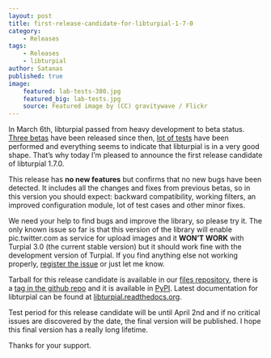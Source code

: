```yaml
---
layout: post
title: first-release-candidate-for-libturpial-1-7-0
category:
    - Releases
tags:
    - Releases
    - libturpial
author: Satanas
published: true
image:
    featured: lab-tests-380.jpg
    featured_big: lab-tests.jpg
    source: Featured image by (CC) gravitywave / Flickr
---
```


In March 6th, libturpial passed from heavy development to beta status. [Three betas](/2014/03/new-beta-release-for-libturpial-1-7-0-b3/) have been released since then, [lot of tests](http://turpial.org.ve/2014/03/first-beta-for-libturpial-1-7-0/) have been performed and everything seems to indicate that libturpial is in a very good shape. That’s why today I’m pleased to announce the first release candidate of libturpial 1.7.0.

This release has **no new features** but confirms that no new bugs have been detected. It includes all the changes and fixes from previous betas, so in this version you should expect: backward compatibility, working filters, an improved configuration module, lot of test cases and other minor fixes.

We need your help to find bugs and improve the library, so please try it. The only known issue so far is that this version of the library will enable pic.twitter.com as service for upload images and it **WON’T WORK** with Turpial 3.0 (the current stable version) but it should work fine with the development version of Turpial. If you find anything else not working properly, [register the issue](https://github.com/satanas/libturpial/issues) or just let me know.

Tarball for this release candidate is available in our [files repository](https://github.com/satanas/libturpial/releases), there is a [tag in the github repo](https://github.com/satanas/libturpial/tree/1.7.0-rc1) and it is available in [PyPI](https://pypi.python.org/pypi/libturpial/1.7.0-rc1). Latest documentation for libturpial can be found at [libturpial.readthedocs.org](http://libturpial.readthedocs.org/en/latest/).

Test period for this release candidate will be until April 2nd and if no critical issues are discovered by the date, the final version will be published. I hope this final version has a really long lifetime.

Thanks for your support.